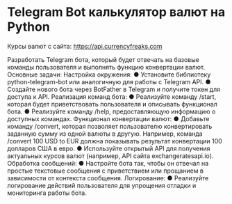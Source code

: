 # Telegram Bot калькулятор валют на Python

Курсы валют с сайта: https://api.currencyfreaks.com

Разработать Telegram бота, который будет отвечать на базовые команды пользователя и выполнять функцию конвертации валют.
Основные задачи:
	Настройка окружения:
●	Установите библиотеку python-telegram-bot или аналогичную для работы с Telegram API.
●	Создайте нового бота через BotFather в Telegram и получите токен для доступа к API.
	Реализация команд бота:
●	Реализуйте команду /start, которая будет приветствовать пользователя и описывать функционал бота.
●	Реализуйте команду /help, предоставляющую информацию о доступных командах.
	Функционал конвертации валют:
●	Добавьте команду /convert, которая позволяет пользователю конвертировать заданную сумму из одной валюты в другую. Например, команда /convert 100 USD to EUR должна показывать результат конвертации 100 долларов США в евро.
●	Используйте открытый API для получения актуальных курсов валют (например, API сайта exchangeratesapi.io).
	Обработка сообщений:
●	Настройте бота так, чтобы он отвечал на простые текстовые сообщения с приветствием или прощанием в зависимости от контекста сообщения.
	Логирование:
●	Реализуйте логирование действий пользователя для упрощения отладки и мониторинга работы бота.
